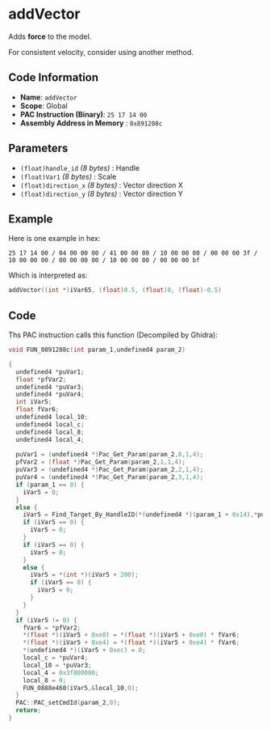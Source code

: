 # addVector

Adds **force** to the model.

For consistent velocity, consider using another method.

## Code Information

- **Name**: `addVector`
- **Scope**: Global
- **PAC Instruction (Binary)**: `25 17 14 00`
- **Assembly Address in Memory** : `0x891208c`

## Parameters

- `(float)handle_id` *(8 bytes)* : Handle
- `(float)Var1` *(8 bytes)* : Scale
- `(float)direction_x` *(8 bytes)* : Vector direction X
- `(float)direction_y` *(8 bytes)* : Vector direction Y

## Example

Here is one example in hex:

```25 17 14 00 / 04 00 00 00 / 41 00 00 00 / 10 00 00 00 / 00 00 00 3f / 10 00 00 00 / 00 00 00 00 / 10 00 00 00 / 00 00 00 bf```

Which is interpreted as:

```c
addVector((int *)iVar65, (float)0.5, (float)0, (float)-0.5)
```

## Code

Ths PAC instruction calls this function (Decompiled by Ghidra):

```c
void FUN_0891208c(int param_1,undefined4 param_2)

{
  undefined4 *puVar1;
  float *pfVar2;
  undefined4 *puVar3;
  undefined4 *puVar4;
  int iVar5;
  float fVar6;
  undefined4 local_10;
  undefined4 local_c;
  undefined4 local_8;
  undefined4 local_4;
  
  puVar1 = (undefined4 *)Pac_Get_Param(param_2,0,1,4);
  pfVar2 = (float *)Pac_Get_Param(param_2,1,1,4);
  puVar3 = (undefined4 *)Pac_Get_Param(param_2,2,1,4);
  puVar4 = (undefined4 *)Pac_Get_Param(param_2,3,1,4);
  if (param_1 == 0) {
    iVar5 = 0;
  }
  else {
    iVar5 = Find_Target_By_HandleID(*(undefined4 *)(param_1 + 0x14),*puVar1,1);
    if (iVar5 == 0) {
      iVar5 = 0;
    }
    if (iVar5 == 0) {
      iVar5 = 0;
    }
    else {
      iVar5 = *(int *)(iVar5 + 200);
      if (iVar5 == 0) {
        iVar5 = 0;
      }
    }
  }
  if (iVar5 != 0) {
    fVar6 = *pfVar2;
    *(float *)(iVar5 + 0xe0) = *(float *)(iVar5 + 0xe0) * fVar6;
    *(float *)(iVar5 + 0xe4) = *(float *)(iVar5 + 0xe4) * fVar6;
    *(undefined4 *)(iVar5 + 0xec) = 0;
    local_c = *puVar4;
    local_10 = *puVar3;
    local_4 = 0x3f800000;
    local_8 = 0;
    FUN_0888e460(iVar5,&local_10,0);
  }
  PAC::PAC_setCmdId(param_2,0);
  return;
}
```

